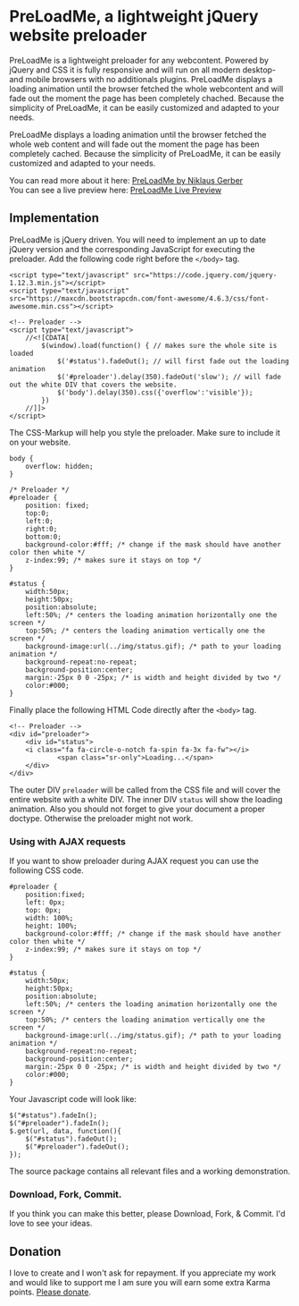 # PreLoadMe, a lightweight jQuery website preloader
PreLoadMe is a lightweight preloader for any webcontent. Powered by jQuery and CSS it is fully responsive and will run on all modern desktop- and mobile browsers with no additionals plugins. PreLoadMe displays a loading animation until the browser fetched the whole webcontent and will fade out the moment the page has been completely chached. Because the simplicity of PreLoadMe, it can be easily customized and adapted to your needs.

PreLoadMe displays a loading animation until the browser fetched the whole web content and will fade out the moment the page has been completely cached. Because the simplicity of PreLoadMe, it can be easily customized and adapted to your needs.

You can read more about it here: <a href='https://www.niklausgerber.com/projects/preloadme-a-lightweight-jquery-website-preloader/' title='PreLoadMe by Niklaus Gerber' target='_blank'>PreLoadMe by Niklaus Gerber</a><br />
You can see a live preview here: <a href='http://codepen.io/niklausgerber/pen/MKrVdQ' title='PreLoadMe Live Preview' target='_blank'>PreLoadMe Live Preview</a>

## Implementation
PreLoadMe is jQuery driven. You will need to implement an up to date jQuery version and the corresponding JavaScript for executing the preloader. Add the following code right before the `</body>` tag.

    <script type="text/javascript" src="https://code.jquery.com/jquery-1.12.3.min.js"></script>
    <script type="text/javascript" src="https://maxcdn.bootstrapcdn.com/font-awesome/4.6.3/css/font-awesome.min.css"></script>

    <!-- Preloader -->
    <script type="text/javascript">
        //<![CDATA[
            $(window).load(function() { // makes sure the whole site is loaded
                $('#status').fadeOut(); // will first fade out the loading animation
                $('#preloader').delay(350).fadeOut('slow'); // will fade out the white DIV that covers the website.
                $('body').delay(350).css({'overflow':'visible'});
            })
        //]]>
    </script>

The CSS-Markup will help you style the preloader. Make sure to include it on your website.

	body {
		overflow: hidden;
	}

	/* Preloader */
	#preloader {
		position: fixed;
		top:0;
		left:0;
		right:0;
		bottom:0;
		background-color:#fff; /* change if the mask should have another color then white */
		z-index:99; /* makes sure it stays on top */
	}

	#status {
		width:50px;
		height:50px;
		position:absolute;
		left:50%; /* centers the loading animation horizontally one the screen */
		top:50%; /* centers the loading animation vertically one the screen */
		background-image:url(../img/status.gif); /* path to your loading animation */
		background-repeat:no-repeat;
		background-position:center;
		margin:-25px 0 0 -25px; /* is width and height divided by two */
		color:#000;
	}

Finally place the following HTML Code directly after the `<body>` tag.

	<!-- Preloader -->
	<div id="preloader">
		<div id="status">
		<i class="fa fa-circle-o-notch fa-spin fa-3x fa-fw"></i>
                <span class="sr-only">Loading...</span>
		</div>
	</div>

The outer DIV `preloader` will be called from the CSS file and will cover the entire website with a white DIV. The inner DIV `status` will show the loading animation. Also you should not forget to give your document a proper doctype. Otherwise the preloader might not work.

### Using with AJAX requests
If you want to show preloader during AJAX request you can use the following CSS code.

	#preloader {
		position:fixed;
		left: 0px;
		top: 0px;
		width: 100%;
		height: 100%;		
		background-color:#fff; /* change if the mask should have another color then white */
		z-index:99; /* makes sure it stays on top */
	}		

	#status {
		width:50px;
		height:50px;
		position:absolute;
		left:50%; /* centers the loading animation horizontally one the screen */
		top:50%; /* centers the loading animation vertically one the screen */
		background-image:url(../img/status.gif); /* path to your loading animation */
		background-repeat:no-repeat;
		background-position:center;
		margin:-25px 0 0 -25px; /* is width and height divided by two */
		color:#000;
	}			

Your Javascript code will look like:

	$("#status").fadeIn();
	$("#preloader").fadeIn();
	$.get(url, data, function(){
		$("#status").fadeOut();
		$("#preloader").fadeOut();
	});

The source package contains all relevant files and a working demonstration.

### Download, Fork, Commit.
If you think you can make this better, please Download, Fork, & Commit. I'd love to see your ideas.

## Donation
I love to create and I won't ask for repayment. If you appreciate my work and would like to support me I am sure you will earn some extra Karma points. <a href="https://www.paypal.me/NiklausGerber" target="_blank" title="Please donate">Please donate</a>.
